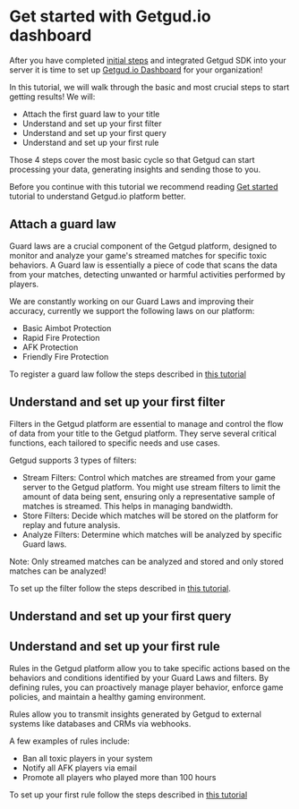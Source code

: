 # Get started with Getgud.io dashboard

After you have completed [initial steps](https://github.com/getgud-io/getgud-docs/blob/main/get-started.md) and integrated Getgud SDK into your server it is time to set up [Getgud.io Dashboard](https://staging.dashboard.getgud.io/) for your organization!

In this tutorial, we will walk through the basic and most crucial steps to start getting results!
We will:
- Attach the first guard law to your title
- Understand and set up your first filter
- Understand and set up your first query
- Understand and set up your first rule

Those 4 steps cover the most basic cycle so that Getgud can start processing your data, generating insights and sending those to you.

Before you continue with this tutorial we recommend reading [Get started](https://github.com/getgud-io/getgud-docs/blob/main/get-started.md) tutorial to understand Getgud.io platform better.

## Attach a guard law

Guard laws are a crucial component of the Getgud platform, designed to monitor and analyze your game's streamed matches for specific toxic behaviors. A Guard law is essentially a piece of code that scans the data from your matches, detecting unwanted or harmful activities performed by players. 

We are constantly working on our Guard Laws and improving their accuracy, currently we support the following laws on our platform:
- Basic Aimbot Protection
- Rapid Fire Protection
- AFK Protection
- Friendly Fire Protection

To register a guard law follow the steps described in [this tutorial](https://youtu.be/4a7rFfUTUrI?list=PLMIGIFMfKUAv4AQHvnv4PzSvmd9dsYk0p&t=88)


## Understand and set up your first filter

Filters in the Getgud platform are essential to manage and control the flow of data from your title to the Getgud platform. They serve several critical functions, each tailored to specific needs and use cases. 

Getgud supports 3 types of filters:
- Stream Filters: Control which matches are streamed from your game server to the Getgud platform. You might use stream filters to limit the amount of data being sent, ensuring only a representative sample of matches is streamed. This helps in managing bandwidth.
- Store Filters: Decide which matches will be stored on the platform for replay and future analysis.
- Analyze Filters: Determine which matches will be analyzed by specific Guard laws.

Note: Only streamed matches can be analyzed and stored and only stored matches can be analyzed!

To set up the filter follow the steps described in [this tutorial](https://youtu.be/4a7rFfUTUrI?list=PLMIGIFMfKUAv4AQHvnv4PzSvmd9dsYk0p&t=122).

## Understand and set up your first query

## Understand and set up your first rule

Rules in the Getgud platform allow you to take specific actions based on the behaviors and conditions identified by your Guard Laws and filters. By defining rules, you can proactively manage player behavior, enforce game policies, and maintain a healthy gaming environment.

Rules allow you to transmit insights generated by Getgud to external systems like databases and CRMs via webhooks. 

A few examples of rules include:
- Ban all toxic players in your system
- Notify all AFK players via email
- Promote all players who played more than 100 hours

To set up your first rule follow the steps described in [this tutorial](https://youtu.be/4a7rFfUTUrI?list=PLMIGIFMfKUAv4AQHvnv4PzSvmd9dsYk0p&t=194)



